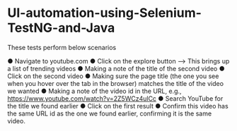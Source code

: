 # UI-automation-using-Selenium-TestNG-and-Java

These tests perform below scenarios

  ● Navigate to youtube.com
  ● Click on the explore button --> This brings up a list of trending videos
  ● Making a note of the title of the second video
  ● Click on the second video
  ● Making sure the page title (the one you see when you hover over the tab in the browser) matches the title of the video we wanted
  ● Making a note of the video id in the URL, e.g., https://www.youtube.com/watch?v=2Z5WCz4ulCc
  ● Search YouTube for the title we found earlier
  ● Click on the first result
  ● Confirm this video has the same URL id as the one we found earlier, confirming it is the same video.

